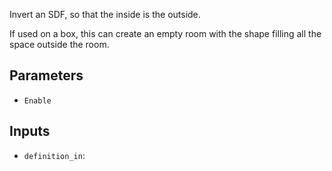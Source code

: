Invert an SDF, so that the inside is the outside.

If used on a box, this can create an empty room with the shape filling all the space outside the room.

## Parameters

* `Enable`

## Inputs

* `definition_in`: 